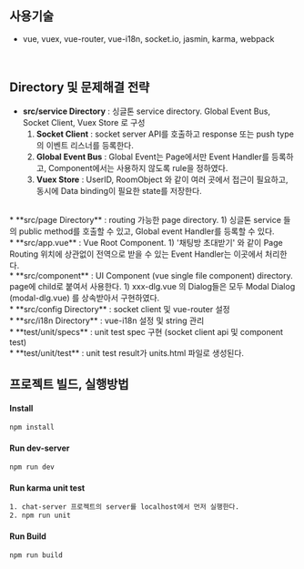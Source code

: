 ## 사용기술

- vue, vuex, vue-router, vue-i18n, socket.io, jasmin, karma, webpack
<br>

## Directory 및 문제해결 전략

* **src/service Directory** : 싱글톤 service directory. Global Event Bus, Socket Client, Vuex Store 로 구성
    1) **Socket Client** : socket server API를 호출하고 response 또는 push type의 이벤트 리스너를 등록한다.
    2) **Global Event Bus** : Global Event는 Page에서만 Event Handler를 등록하고, Component에서는 사용하지 않도록 rule을 정하였다. 
    3) **Vuex Store** : UserID, RoomObject 와 같이 여러 곳에서 접근이 필요하고, 동시에 Data binding이 필요한 state를 저장한다.
<br>    
* **src/page Directory** : routing 가능한 page directory. 
    1) 싱글톤 service 들의 public method를 호출할 수 있고, Global event Handler를 등록할 수 있다.
<br>
* **src/app.vue** : Vue Root Component. 
    1) '채팅방 초대받기' 와 같이 Page Routing 위치에 상관없이 전역으로 받을 수 있는 Event Handler는 이곳에서 처리한다.
<br>
* **src/component** : UI Component (vue single file component) directory. page에 child로 붙여서 사용한다.
    1) xxx-dlg.vue 의 Dialog들은 모두 Modal Dialog (modal-dlg.vue) 를 상속받아서 구현하였다.
<br>
* **src/config Directory** : socket client 및 vue-router 설정
<br>
* **src/i18n Directory** : vue-i18n 설정 및 string 관리
<br>
* **test/unit/specs** : unit test spec 구현 (socket client api 및 component test)
<br>
* **test/unit/test** : unit test result가 units.html 파일로 생성된다.
<br>

## 프로젝트 빌드, 실행방법

#### Install
```sh
npm install
```

#### Run dev-server
```sh
npm run dev
```

#### Run karma unit test
```sh
1. chat-server 프로젝트의 server를 localhost에서 먼저 실행한다.
2. npm run unit
```

#### Run Build
```sh
npm run build
```